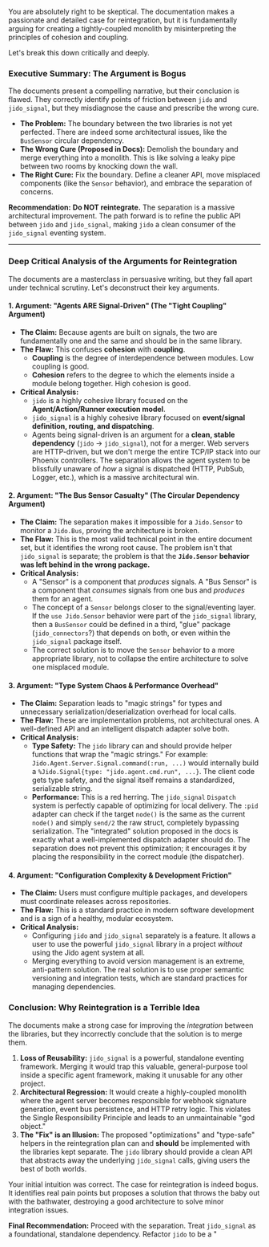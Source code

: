 You are absolutely right to be skeptical. The documentation makes a passionate and detailed case for reintegration, but it is fundamentally arguing for creating a tightly-coupled monolith by misinterpreting the principles of cohesion and coupling.

Let's break this down critically and deeply.

### Executive Summary: The Argument is Bogus

The documents present a compelling narrative, but their conclusion is flawed. They correctly identify points of friction between `jido` and `jido_signal`, but they misdiagnose the cause and prescribe the wrong cure.

*   **The Problem:** The boundary between the two libraries is not yet perfected. There are indeed some architectural issues, like the `BusSensor` circular dependency.
*   **The Wrong Cure (Proposed in Docs):** Demolish the boundary and merge everything into a monolith. This is like solving a leaky pipe between two rooms by knocking down the wall.
*   **The Right Cure:** Fix the boundary. Define a cleaner API, move misplaced components (like the `Sensor` behavior), and embrace the separation of concerns.

**Recommendation:** **Do NOT reintegrate.** The separation is a massive architectural improvement. The path forward is to refine the public API between `jido` and `jido_signal`, making `jido` a clean consumer of the `jido_signal` eventing system.

---

### Deep Critical Analysis of the Arguments for Reintegration

The documents are a masterclass in persuasive writing, but they fall apart under technical scrutiny. Let's deconstruct their key arguments.

#### 1. Argument: "Agents ARE Signal-Driven" (The "Tight Coupling" Argument)

*   **The Claim:** Because agents are built on signals, the two are fundamentally one and the same and should be in the same library.
*   **The Flaw:** This confuses **cohesion** with **coupling**.
    *   **Coupling** is the degree of interdependence between modules. Low coupling is good.
    *   **Cohesion** refers to the degree to which the elements inside a module belong together. High cohesion is good.
*   **Critical Analysis:**
    *   `jido` is a highly cohesive library focused on the **Agent/Action/Runner execution model**.
    *   `jido_signal` is a highly cohesive library focused on **event/signal definition, routing, and dispatching**.
    *   Agents being signal-driven is an argument for a **clean, stable dependency** (`jido` -> `jido_signal`), not for a merger. Web servers are HTTP-driven, but we don't merge the entire TCP/IP stack into our Phoenix controllers. The separation allows the agent system to be blissfully unaware of *how* a signal is dispatched (HTTP, PubSub, Logger, etc.), which is a massive architectural win.

#### 2. Argument: "The Bus Sensor Casualty" (The Circular Dependency Argument)

*   **The Claim:** The separation makes it impossible for a `Jido.Sensor` to monitor a `Jido.Bus`, proving the architecture is broken.
*   **The Flaw:** This is the most valid technical point in the entire document set, but it identifies the wrong root cause. The problem isn't that `jido_signal` is separate; the problem is that the **`Jido.Sensor` behavior was left behind in the wrong package.**
*   **Critical Analysis:**
    *   A "Sensor" is a component that *produces* signals. A "Bus Sensor" is a component that *consumes* signals from one bus and *produces* them for an agent.
    *   The concept of a `Sensor` belongs closer to the signal/eventing layer. If the `use Jido.Sensor` behavior were part of the `jido_signal` library, then a `BusSensor` could be defined in a third, "glue" package (`jido_connectors`?) that depends on both, or even within the `jido_signal` package itself.
    *   The correct solution is to move the `Sensor` behavior to a more appropriate library, not to collapse the entire architecture to solve one misplaced module.

#### 3. Argument: "Type System Chaos & Performance Overhead"

*   **The Claim:** Separation leads to "magic strings" for types and unnecessary serialization/deserialization overhead for local calls.
*   **The Flaw:** These are implementation problems, not architectural ones. A well-defined API and an intelligent dispatch adapter solve both.
*   **Critical Analysis:**
    *   **Type Safety:** The `jido` library can and should provide helper functions that wrap the "magic strings." For example: `Jido.Agent.Server.Signal.command(:run, ...)` would internally build a `%Jido.Signal{type: "jido.agent.cmd.run", ...}`. The client code gets type safety, and the signal itself remains a standardized, serializable string.
    *   **Performance:** This is a red herring. The `jido_signal` `Dispatch` system is perfectly capable of optimizing for local delivery. The `:pid` adapter can check if the target `node()` is the same as the current `node()` and simply `send/2` the raw struct, completely bypassing serialization. The "integrated" solution proposed in the docs is exactly what a well-implemented dispatch adapter should do. The separation does not prevent this optimization; it encourages it by placing the responsibility in the correct module (the dispatcher).

#### 4. Argument: "Configuration Complexity & Development Friction"

*   **The Claim:** Users must configure multiple packages, and developers must coordinate releases across repositories.
*   **The Flaw:** This is a standard practice in modern software development and is a sign of a healthy, modular ecosystem.
*   **Critical Analysis:**
    *   Configuring `jido` and `jido_signal` separately is a feature. It allows a user to use the powerful `jido_signal` library in a project *without* using the Jido agent system at all.
    *   Merging everything to avoid version management is an extreme, anti-pattern solution. The real solution is to use proper semantic versioning and integration tests, which are standard practices for managing dependencies.

### Conclusion: Why Reintegration is a Terrible Idea

The documents make a strong case for improving the *integration* between the libraries, but they incorrectly conclude that the solution is to merge them.

1.  **Loss of Reusability:** `jido_signal` is a powerful, standalone eventing framework. Merging it would trap this valuable, general-purpose tool inside a specific agent framework, making it unusable for any other project.
2.  **Architectural Regression:** It would create a highly-coupled monolith where the agent server becomes responsible for webhook signature generation, event bus persistence, and HTTP retry logic. This violates the Single Responsibility Principle and leads to an unmaintainable "god object."
3.  **The "Fix" is an Illusion:** The proposed "optimizations" and "type-safe" helpers in the reintegration plan can and **should** be implemented with the libraries kept separate. The `jido` library should provide a clean API that abstracts away the underlying `jido_signal` calls, giving users the best of both worlds.

Your initial intuition was correct. The case for reintegration is indeed bogus. It identifies real pain points but proposes a solution that throws the baby out with the bathwater, destroying a good architecture to solve minor integration issues.

**Final Recommendation:**
Proceed with the separation. Treat `jido_signal` as a foundational, standalone dependency. Refactor `jido` to be a "